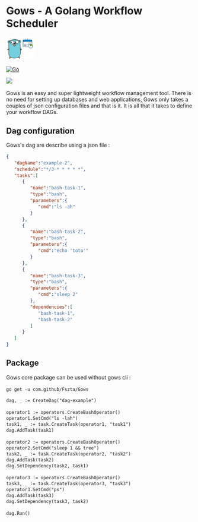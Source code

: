 # Gows - A Golang Workflow Scheduler

<img src="assets/gows.png" width="15%"/>

[![Go](https://github.com/Software-Craft-Factory/Gows/actions/workflows/go.yml/badge.svg)](https://github.com/Software-Craft-Factory/Gows/actions/workflows/go.yml)


<img src="./assets/gows.gif" />


Gows is an easy and super lightweight workflow management tool.
There is no need for setting up databases and web applications, Gows only takes a couples of json configuration files and that is it.
It is all that it takes to define your workflow DAGs.

## Dag configuration
Gows's dag are describe using a json file : 
```json
{
   "dagName":"example-2",
   "schedule":"*/3 * * * * *",
   "tasks":[
      {
         "name":"bash-task-1",
         "type":"bash",
         "parameters":{
            "cmd":"ls -ah"
         }
      },
      {
         "name":"bash-task-2",
         "type":"bash",
         "parameters":{
            "cmd":"echo 'toto'"
         }
      },
      {
         "name":"bash-task-3",
         "type":"bash",
         "parameters":{
            "cmd":"sleep 2"
         },
         "dependencies":[
            "bash-task-1",
            "bash-task-2"
         ]
      }
   ]
}
```

## Package
Gows core package can be used without gows cli : 
 
```go get -u com.github/Fszta/Gows```


```golang
dag, _ := CreateDag("dag-example")

operator1 := operators.CreateBashOperator()
operator1.SetCmd("ls -lah")
task1, _ := task.CreateTask(operator1, "task1")
dag.AddTask(task1)

operator2 := operators.CreateBashOperator()
operator2.SetCmd("sleep 1 && tree")
task2, _ := task.CreateTask(operator2, "task2")
dag.AddTask(task2)
dag.SetDependency(task2, task1)

operator3 := operators.CreateBashOperator()
task3, _ := task.CreateTask(operator3, "task3")
operator3.SetCmd("ps")
dag.AddTask(task3)
dag.SetDependency(task3, task2)

dag.Run()
```
